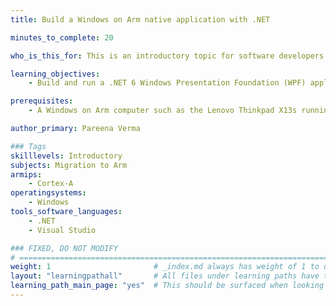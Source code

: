 ```yaml
---
title: Build a Windows on Arm native application with .NET

minutes_to_complete: 20

who_is_this_for: This is an introductory topic for software developers doing native development on Windows on Arm computers.

learning_objectives:
    - Build and run a .NET 6 Windows Presentation Foundation (WPF) application on a Windows on Arm machine

prerequisites:
    - A Windows on Arm computer such as the Lenovo Thinkpad X13s running Windows 11 or a Windows on Arm [virtual machine](/learning-paths/cross-platform/woa_azure/).

author_primary: Pareena Verma

### Tags
skilllevels: Introductory
subjects: Migration to Arm
armips:
    - Cortex-A
operatingsystems:
    - Windows
tools_software_languages:
    - .NET
    - Visual Studio

### FIXED, DO NOT MODIFY
# ================================================================================
weight: 1                       # _index.md always has weight of 1 to order correctly
layout: "learningpathall"       # All files under learning paths have this same wrapper
learning_path_main_page: "yes"  # This should be surfaced when looking for related content. Only set for _index.md of learning path content.
---
```

